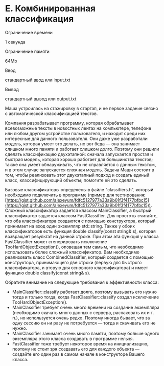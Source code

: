E. Комбинированная классификация
================================

Ограничение времени

1 секунда

Ограничение памяти

64Mb

Ввод

стандартный ввод или input.txt

Вывод

стандартный вывод или output.txt

Маша устроилась на стажировку в стартап, и ее первое задание связно с автоматической классификацией текстов.

Компания разрабатывает программу, которая обрабатывает всевозможные тексты в новостных лентах на компьютере, телефоне или любом другом устройстве пользователя, и находит среди них интересные для данного пользователя. Они даже уже разработали модель, которая умеет это делать, но вот беда — она занимает слишком много памяти и работает слишком долго. Поэтому они решили сделать классификацию двухэтапной: сначала запускается простая и быстрая модель, которая хорошо работает для большинства текстов; также она умеет обнаруживать, что не справляется с данным текстом, и в этом случае запускается сложная модель. Задача Маши состоит в том, чтобы реализовать этот двухэтапный подход и создать единый класс, классифицирующий объекты; помогите ей это сделать.

Базовые классификаторы определены в файле "classifiers.h", который необходимо подключить в программе (пример для тестирования: [https://gist.github.com/alexeyum/fdfc5127977a33a9b01f3f4177bfbc15](https://gist.github.com/alexeyum/fdfc5127977a33a9b01f3f4177bfbc15)). Сложный классификатор задается классом MainClassifier, а быстрый классификатор задается классом FastClassifier. Для простоты считайте, что оба классификатора создаются с помощью конструктора, который принимает на вход один экземпляр std::string. Также у обоих классификаторов есть функция double classify(const string& s), которая возвращает результат на данной строке. При этом эта функция у класса FastClassifier может сгенерировать исключение TooHardObjectException(), оповещая тем самым, что необходимо использовать более сложный классификатор. Вам необходимо реализовать класс CombinedClassifier, который создается с помощью конструктора, принимающего две строки (первую для быстрого классификатора, и вторую для основного классификатора) и имеет функцию double classify(const string& s).

Обратите внимание на следующие требования к эффективности класса:

*   MainClassifier::classify работает долго, поэтому вызывать его нужно тогда и только тогда, когда FastClassifier::classify создал исключение TooHardObjectException().
*   MainClassifier требует очень много времени на создание экземпляра (необходимо скачать много данных с сервера, распаковать их и т. п.), но используется очень редко. Поэтому иногда бывает, что за одну сессию он ни разу не потребуется — тогда и скачивать его не нужно.
*   MainClassifier занимает очень много памяти, поэтому больше одного экземпляра этого класса создавать в программе нельзя.
*   FastClassifier тоже требует некоторое время на инициализацию, поэтому не стоит зря создавать его для каждого объекта — создайте его один раз в самом начале в конструкторе Вашего класса.